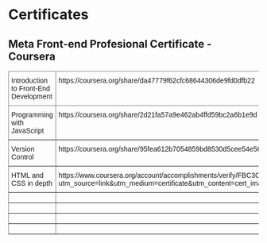 # Certificates

## Meta Front-end Profesional Certificate  - Coursera


<style type="text/css">
.tg  {border-collapse:collapse;border-spacing:0;}
.tg td{border-color:black;border-style:solid;border-width:1px;font-family:Arial, sans-serif;font-size:14px;
  overflow:hidden;padding:10px 5px;word-break:normal;}
.tg th{border-color:black;border-style:solid;border-width:1px;font-family:Arial, sans-serif;font-size:14px;
  font-weight:normal;overflow:hidden;padding:10px 5px;word-break:normal;}
.tg .tg-0pky{border-color:inherit;text-align:left;vertical-align:top}
</style>
<table class="tg">
<thead>
  <tr>
    <th class="tg-0pky">Introduction to Front-End Development</th>
    <th class="tg-0pky">https://coursera.org/share/da47779f62cfc68644306de9fd0dfb22</th>
  </tr>
</thead>
<tbody>
  <tr>
    <td class="tg-0pky">Programming with JavaScript</td>
    <td class="tg-0pky">https://coursera.org/share/2d21fa57a9e462ab4ffd59bc2a6b1e9d</td>
  </tr>
  <tr>
    <td class="tg-0pky">Version Control</td>
    <td class="tg-0pky">https://coursera.org/share/95fea612b7054859bd8530d5cee54e56</td>
  </tr>
  <tr>
    <td class="tg-0pky">HTML and CSS in depth</td>
    <td class="tg-0pky">https://www.coursera.org/account/accomplishments/verify/FBC3CP9LJHBQ?utm_source=link&utm_medium=certificate&utm_content=cert_image&utm_campaign=sharing_cta&utm_product=course</td>
  </tr>
  <tr>
    <td class="tg-0pky"></td>
    <td class="tg-0pky"></td>
  </tr>
  <tr>
    <td class="tg-0pky"></td>
    <td class="tg-0pky"></td>
  </tr>
  <tr>
    <td class="tg-0pky"></td>
    <td class="tg-0pky"></td>
  </tr>
  <tr>
    <td class="tg-0pky"></td>
    <td class="tg-0pky"></td>
  </tr>
</tbody>
</table>

